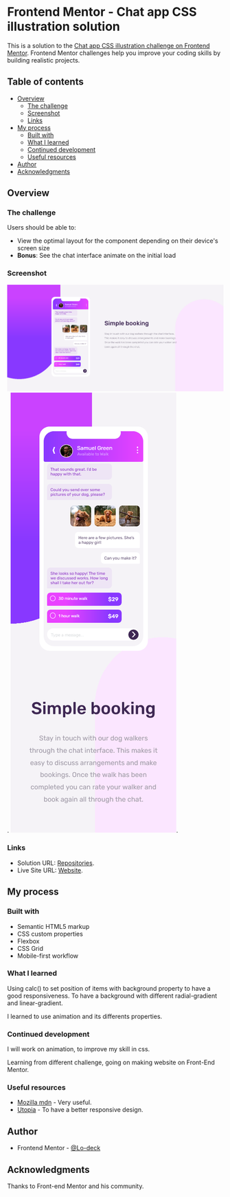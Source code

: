 # Frontend Mentor - Chat app CSS illustration solution

This is a solution to the [Chat app CSS illustration challenge on Frontend Mentor](https://www.frontendmentor.io/challenges/chat-app-css-illustration-O5auMkFqY). Frontend Mentor challenges help you improve your coding skills by building realistic projects. 

## Table of contents

- [Overview](#overview)
  - [The challenge](#the-challenge)
  - [Screenshot](#screenshot)
  - [Links](#links)
- [My process](#my-process)
  - [Built with](#built-with)
  - [What I learned](#what-i-learned)
  - [Continued development](#continued-development)
  - [Useful resources](#useful-resources)
- [Author](#author)
- [Acknowledgments](#acknowledgments)


## Overview

### The challenge

Users should be able to:

- View the optimal layout for the component depending on their device's screen size
- **Bonus**: See the chat interface animate on the initial load

### Screenshot

![screenshot desktop](https://github.com/Lo-Deck/Chat-app-CSS-illustration/blob/main/screenshot/Chat%20app%20CSS%20illustration-desktop.png).
![screenshot mobile](https://github.com/Lo-Deck/Chat-app-CSS-illustration/blob/main/screenshot/Chat%20app%20CSS%20illustration-mobile.png).


### Links

- Solution URL: [Repositories](https://github.com/Lo-Deck/Chat-app-CSS-illustration).
- Live Site URL: [Website](https://lo-deck.github.io/Chat-app-CSS-illustration/).

## My process

### Built with

- Semantic HTML5 markup
- CSS custom properties
- Flexbox
- CSS Grid
- Mobile-first workflow


### What I learned

Using calc() to set position of items with background property to have a good responsiveness.
To have a background with different radial-gradient and linear-gradient.

I learned to use animation and its differents properties.


### Continued development

I will work on animation, to improve my skill in css.

Learning from different challenge, going on making website on Front-End Mentor.

### Useful resources

- [Mozilla mdn](https://developer.mozilla.org/) - Very useful.
- [Utopia](https://utopia.fyi/) - To have a better responsive design.


## Author

- Frontend Mentor - [@Lo-deck](https://www.frontendmentor.io/profile/Lo-Deck)


## Acknowledgments

Thanks to Front-end Mentor and his community.
